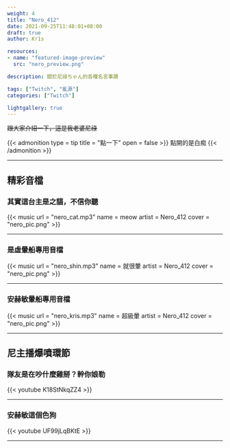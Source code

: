 ```yaml
---
weight: 4
title: "Nero_412"
date: 2021-09-25T11:48:01+08:00
draft: true
author: Kr1s

resources:
- name: "featured-image-preview"
  src: "nero_preview.png"

description: 關於尼祿ちゃん的各種名言事蹟

tags: ["Twitch", "亂源"]
categories: ["Twitch"]

lightgallery: true
---
```



<!--more-->

~~跟大家介紹一下，這是我老婆尼祿~~

{{< admonition type = tip title = "點一下" open = false >}}
點開的是白痴
{{< /admonition >}}

--- 

## 精彩音檔
### 其實這台主是之貓，不信你聽

{{< music url = "nero_cat.mp3" name = meow artist = Nero_412 cover = "nero_pic.png" >}}

--- 

### 是虛暈船專用音檔

{{< music url = "nero_shin.mp3" name = 就很暈 artist = Nero_412 cover = "nero_pic.png" >}}

--- 

### 安赫敏暈船專用音檔

{{< music url = "nero_kris.mp3" name = 超級暈 artist = Nero_412 cover = "nero_pic.png" >}}

--- 

## 尼主播爆噴環節
### 隊友是在吵什麼雞掰？幹你娘勒

{{< youtube K18StNkqZZ4 >}}

---

### 安赫敏這個色狗

{{< youtube UF99jLqBKtE >}}

---